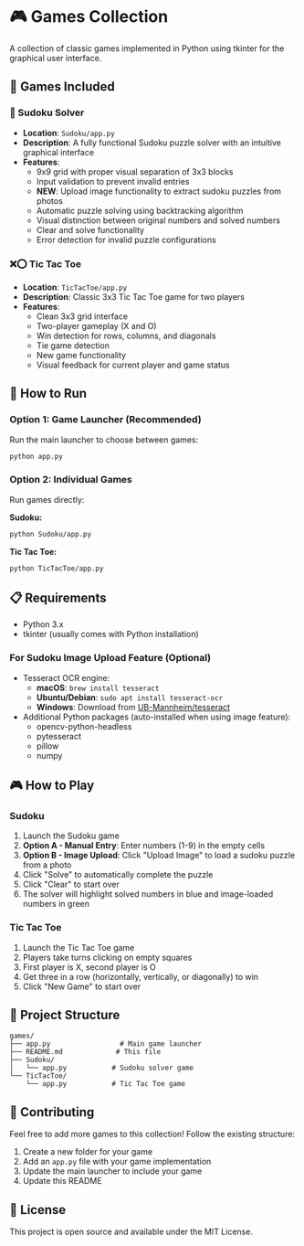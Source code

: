 # 🎮 Games Collection

A collection of classic games implemented in Python using tkinter for the graphical user interface.

## 🎯 Games Included

### 🔢 Sudoku Solver
- **Location**: `Sudoku/app.py`
- **Description**: A fully functional Sudoku puzzle solver with an intuitive graphical interface
- **Features**:
  - 9x9 grid with proper visual separation of 3x3 blocks
  - Input validation to prevent invalid entries
  - **NEW**: Upload image functionality to extract sudoku puzzles from photos
  - Automatic puzzle solving using backtracking algorithm
  - Visual distinction between original numbers and solved numbers
  - Clear and solve functionality
  - Error detection for invalid puzzle configurations

### ❌⭕ Tic Tac Toe
- **Location**: `TicTacToe/app.py`
- **Description**: Classic 3x3 Tic Tac Toe game for two players
- **Features**:
  - Clean 3x3 grid interface
  - Two-player gameplay (X and O)
  - Win detection for rows, columns, and diagonals
  - Tie game detection
  - New game functionality
  - Visual feedback for current player and game status

## 🚀 How to Run

### Option 1: Game Launcher (Recommended)
Run the main launcher to choose between games:
```bash
python app.py
```

### Option 2: Individual Games
Run games directly:

**Sudoku:**
```bash
python Sudoku/app.py
```

**Tic Tac Toe:**
```bash
python TicTacToe/app.py
```

## 📋 Requirements

- Python 3.x
- tkinter (usually comes with Python installation)

### For Sudoku Image Upload Feature (Optional)
- Tesseract OCR engine:
  - **macOS**: `brew install tesseract`
  - **Ubuntu/Debian**: `sudo apt install tesseract-ocr`
  - **Windows**: Download from [UB-Mannheim/tesseract](https://github.com/UB-Mannheim/tesseract/wiki)
- Additional Python packages (auto-installed when using image feature):
  - opencv-python-headless
  - pytesseract
  - pillow
  - numpy

## 🎮 How to Play

### Sudoku
1. Launch the Sudoku game
2. **Option A - Manual Entry**: Enter numbers (1-9) in the empty cells
3. **Option B - Image Upload**: Click "Upload Image" to load a sudoku puzzle from a photo
4. Click "Solve" to automatically complete the puzzle
5. Click "Clear" to start over
6. The solver will highlight solved numbers in blue and image-loaded numbers in green

### Tic Tac Toe
1. Launch the Tic Tac Toe game
2. Players take turns clicking on empty squares
3. First player is X, second player is O
4. Get three in a row (horizontally, vertically, or diagonally) to win
5. Click "New Game" to start over

## 📁 Project Structure

```
games/
├── app.py                 # Main game launcher
├── README.md             # This file
├── Sudoku/
│   └── app.py           # Sudoku solver game
└── TicTacToe/
    └── app.py           # Tic Tac Toe game
```

## 🤝 Contributing

Feel free to add more games to this collection! Follow the existing structure:
1. Create a new folder for your game
2. Add an `app.py` file with your game implementation
3. Update the main launcher to include your game
4. Update this README

## 📝 License

This project is open source and available under the MIT License.